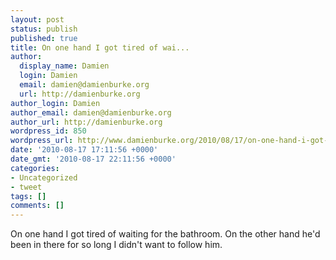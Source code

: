 ```yaml
---
layout: post
status: publish
published: true
title: On one hand I got tired of wai...
author:
  display_name: Damien
  login: Damien
  email: damien@damienburke.org
  url: http://damienburke.org
author_login: Damien
author_email: damien@damienburke.org
author_url: http://damienburke.org
wordpress_id: 850
wordpress_url: http://www.damienburke.org/2010/08/17/on-one-hand-i-got-tired-of-wai/
date: '2010-08-17 17:11:56 +0000'
date_gmt: '2010-08-17 22:11:56 +0000'
categories:
- Uncategorized
- tweet
tags: []
comments: []
---
```

<p>On one hand I got tired of waiting for the bathroom. On the other hand he'd been in there for so long I didn't want to follow him.</p>
